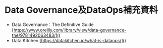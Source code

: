 # **Data Governance及DataOps補充資料**

- Data Governance：The Definitive Guide
  [https://www.oreilly.com/library/view/data-governance-the/9781492063483/]()
- Data Kitchen
  [https://datakitchen.io/what-is-dataops/]()
